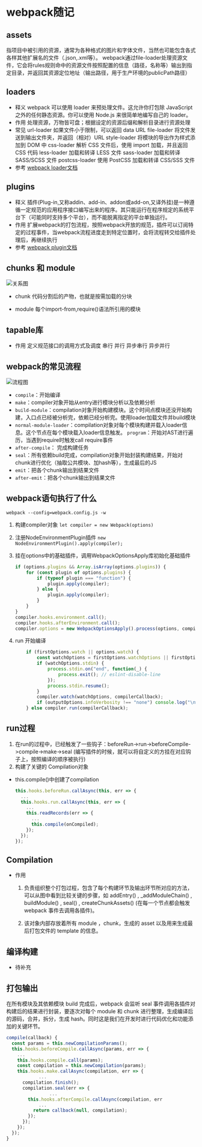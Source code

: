 # webpack随记

## assets

指项目中被引用的资源，通常为各种格式的图片和字体文件，当然也可能包含各式各样其他扩展名的文件（.json,.xml等）。
webpack通过file-loader处理资源文件，它会将rules规则命中的资源文件按照配置的信息（路径，名称等）输出到指定目录，并返回其资源定位地址（输出路径，用于生产环境的publicPath路径）

## loaders

- 释义
    webpack 可以使用 loader 来预处理文件。这允许你打包除 JavaScript 之外的任何静态资源。你可以使用 Node.js 来很简单地编写自己的 loader。
- 作用
    处理资源，万物皆可盘；根据设定的资源后缀和解析目录进行资源处理
- 常见
    url-loader  如果文件小于限制，可以返回 data URL
    file-loader 将文件发送到输出文件夹，并返回（相对）URL
    style-loader 将模块的导出作为样式添加到 DOM 中
    css-loader 解析 CSS 文件后，使用 import 加载，并且返回 CSS 代码
    less-loader 加载和转译 LESS 文件
    sass-loader 加载和转译 SASS/SCSS 文件
    postcss-loader 使用 PostCSS 加载和转译 CSS/SSS 文件
- 参考
    [webpack loader文档](https://www.webpackjs.com/loaders)

## plugins

- 释义
    插件(Plug-in,又称addin、add-in、addon或add-on,又译外挂)是一种遵循一定规范的应用程序接口编写出来的程序。其只能运行在程序规定的系统平台下（可能同时支持多个平台），而不能脱离指定的平台单独运行。
- 作用
    扩展webpack的打包流程，按照webpack开放的规范，插件可以订阅特定的过程事件，当webpack流程进度走到特定位置时，会将流程转交给插件处理后，再继续执行
- 参考
    [webpack plugin文档](https://www.webpackjs.com/plugins)

## chunks 和 module

![关系图](https://img.alicdn.com/tps/TB1B0DXNXXXXXXdXFXXXXXXXXXX-368-522.jpg)

- chunk
  代码分割后的产物，也就是按需加载的分块

- module
  每个import-from,require()语法所引用的模块

## tapable库

- 作用
    定义规范接口的调用方式及调度
        串行
        并行
        异步串行
        异步并行

## webpack的常见流程

![流程图](https://img.alicdn.com/tps/TB1GVGFNXXXXXaTapXXXXXXXXXX-4436-4244.jpg)

- `compile`：开始编译
- `make`：compiler对象开始从entry进行模块分析以及依赖分析
- `build-module`：compilation对象开始构建模块。这个时间点模块还没开始构建，入口点已经被分析完，依赖已经分析完。使用loader加载文件并build模块
- `normal-module-loader`：compilation对象对每个模块构建并载入loader信息。这个节点在每个模块载入loader信息触发。
    `program`：开始对AST进行遍历，当遇到require时触发call require事件
- `after-compile`： 完成构建任务
- `seal`：所有依赖build完成，compilation对象开始封装构建结果，开始对chunk进行优化（抽取公共模块、加hash等），生成最后的JS
- `emit`：把各个chunk输出到结果文件
- `after-emit`：把各个chunk输出到结果文件

## webpack语句执行了什么

  ``` shell
  webpack --config=webpack.config.js -w
  ```

  1. 构建compiler对象
    `let compiler = new Webpack(options)`

  2. 注册NodeEnvironmentPlugin插件
    `new NodeEnvironmentPlugin().apply(compiler);`

  3. 挂在options中的基础插件，调用WebpackOptionsApply库初始化基础插件
  
      ``` js
      if (options.plugins && Array.isArray(options.plugins)) {
          for (const plugin of options.plugins) {
              if (typeof plugin === "function") {
                  plugin.apply(compiler);
              } else {
                  plugin.apply(compiler);
              }
          }
      }
      compiler.hooks.environment.call();
      compiler.hooks.afterEnvironment.call();
      compiler.options = new WebpackOptionsApply().process(options, compiler);
      ```
  
  4. run 开始编译

      ``` js
          if (firstOptions.watch || options.watch) {
              const watchOptions = firstOptions.watchOptions || firstOptions.watch || options.watch || {};
              if (watchOptions.stdin) {
                  process.stdin.on("end", function(_) {
                      process.exit(); // eslint-disable-line
                  });
                  process.stdin.resume();
              }
              compiler.watch(watchOptions, compilerCallback);
              if (outputOptions.infoVerbosity !== "none") console.log("\nwebpack is watching the files…\n");
          } else compiler.run(compilerCallback);
      ```

## run过程

 1. 在run的过程中，已经触发了一些钩子：beforeRun->run->beforeCompile->compile->make->seal (编写插件的时候，就可以将自定义的方挂在对应钩子上，按照编译的顺序被执行)
 2. 构建了关键的 Compilation对象

- this.compile()中创建了compilation

  ``` js
  this.hooks.beforeRun.callAsync(this, err => {
    ...
    this.hooks.run.callAsync(this, err => {
      ...
      this.readRecords(err => {
        ...
        this.compile(onCompiled);
      });
    });
  });
  ```

## Compilation

- 作用
  1. 负责组织整个打包过程，包含了每个构建环节及输出环节所对应的方法，可以从图中看到比较关键的步骤，如 addEntry() , _addModuleChain() , buildModule() , seal() , createChunkAssets() (在每一个节点都会触发 webpack 事件去调用各插件)。
  
  2. 该对象内部存放着所有 module ，chunk，生成的 asset 以及用来生成最后打包文件的 template 的信息。

## 编译构建

- 待补充
  
## 打包输出

  在所有模块及其依赖模块 build 完成后，webpack 会监听 seal 事件调用各插件对构建后的结果进行封装，要逐次对每个 module 和 chunk 进行整理，生成编译后的源码，合并，拆分，生成 hash。同时这是我们在开发时进行代码优化和功能添加的关键环节。

  ``` js
  compile(callback) {
    const params = this.newCompilationParams();
    this.hooks.beforeCompile.callAsync(params, err => {
      ...
      this.hooks.compile.call(params);
      const compilation = this.newCompilation(params);
      this.hooks.make.callAsync(compilation, err => {
              ...
        compilation.finish();
        compilation.seal(err => {
                  ...
          this.hooks.afterCompile.callAsync(compilation, err 
              ...
            return callback(null, compilation);
          });
        });
      });
    });
  }
  ```